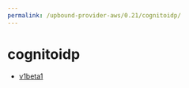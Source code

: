 ```yaml
---
permalink: /upbound-provider-aws/0.21/cognitoidp/
---
```


# cognitoidp



* [v1beta1](v1beta1/index.md)